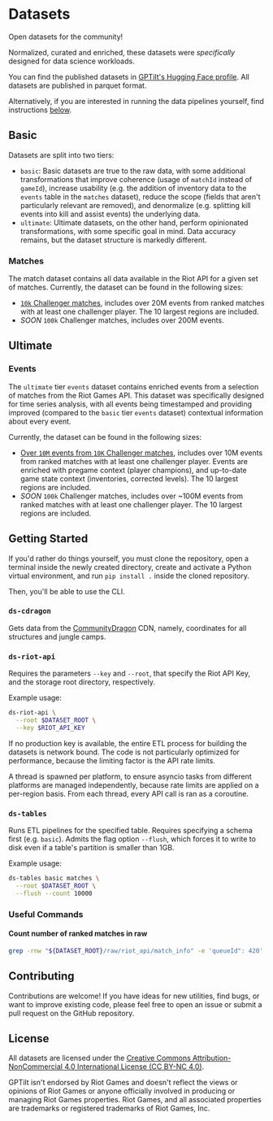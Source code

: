 # Datasets

Open datasets for the community!

Normalized, curated and enriched, these datasets were *specifically* designed for data science workloads.

You can find the published datasets in [GPTilt's Hugging Face profile](https://huggingface.co/gptilt). All datasets are published in parquet format.

Alternatively, if you are interested in running the data pipelines yourself, find instructions [below](#getting-started).

## Basic

Datasets are split into two tiers:

- `basic`: Basic datasets are true to the raw data, with some additional transformations that improve coherence (usage of `matchId` instead of `gameId`), increase usability (e.g. the addition of inventory data to the `events` table in the `matches` dataset), reduce the scope (fields that aren't particularly relevant are removed), and denormalize (e.g. splitting kill events into kill and assist events) the underlying data.
- `ultimate`: Ultimate datasets, on the other hand, perform opinionated transformations, with some specific goal in mind. Data accuracy remains, but the dataset structure is markedly different.

### Matches

The match dataset contains all data available in the Riot API for a given set of matches.
Currently, the dataset can be found in the following sizes:

- [`10k` Challenger matches](https://huggingface.co/datasets/gptilt/lol-basic-matches-challenger-10k), includes over 20M events from ranked matches with at least one challenger player. The 10 largest regions are included.
- *SOON* `100k` Challenger matches, includes over 200M events.

## Ultimate

### Events

The `ultimate` tier `events` dataset contains enriched events from a selection of matches from the Riot Games API. This dataset was specifically designed for time series analysis, with all events being timestamped and providing improved (compared to the `basic` tier `events` dataset) contextual information about every event.

Currently, the dataset can be found in the following sizes:

- [Over `10M` events from `10K` Challenger matches](https://huggingface.co/datasets/gptilt/lol-ultimate-events-challenger-10m), includes over 10M events from ranked matches with at least one challenger player. Events are enriched with pregame context (player champions), and up-to-date game state context (inventories, corrected levels). The 10 largest regions are included.
- *SOON* `100k` Challenger matches, includes over ~100M events from ranked matches with at least one challenger player. The 10 largest regions are included.

## Getting Started

If you'd rather do things yourself, you must clone the repository, open a terminal inside the newly created directory, create and activate a Python virtual environment, and run `pip install .` inside the cloned repository.

Then, you'll be able to use the CLI.

### `ds-cdragon`

Gets data from the [CommunityDragon](https://communitydragon.org/) CDN, namely, coordinates for all structures and jungle camps.

### `ds-riot-api`

Requires the parameters `--key` and `--root`, that specify the Riot API Key, and the storage root directory, respectively.

Example usage:

```bash
ds-riot-api \
  --root $DATASET_ROOT \
  --key $RIOT_API_KEY
```

If no production key is available, the entire ETL process for building the datasets is network bound. The code is not particularly optimized for performance, because the limiting factor is the API rate limits.

A thread is spawned per platform, to ensure asyncio tasks from different platforms are managed independently, because rate limits are applied on a per-region basis.
From each thread, every API call is ran as a coroutine.

### `ds-tables`

Runs ETL pipelines for the specified table. Requires specifying a schema first (e.g. `basic`). Admits the flag option `--flush`, which forces it to write to disk even if a table's partition is smaller than 1GB.

Example usage:

```bash
ds-tables basic matches \
  --root $DATASET_ROOT \
  --flush --count 10000
```

### Useful Commands

#### Count number of ranked matches in raw

```bash
grep -rnw "${DATASET_ROOT}/raw/riot_api/match_info" -e 'queueId": 420' | wc -l
```

## Contributing

Contributions are welcome! If you have ideas for new utilities, find bugs, or want to improve existing code, please feel free to open an issue or submit a pull request on the GitHub repository.

## License

All datasets are licensed under the [Creative Commons Attribution-NonCommercial 4.0 International License (CC BY-NC 4.0)](https://creativecommons.org/licenses/by-nc/4.0/).

GPTilt isn't endorsed by Riot Games and doesn't reflect the views or opinions of Riot Games or anyone officially involved in producing or managing Riot Games properties. Riot Games, and all associated properties are trademarks or registered trademarks of Riot Games, Inc.
